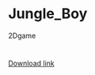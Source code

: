 # Jungle_Boy
 2Dgame
#
 [Download link](https://play.google.com/store/apps/details?id=com.leoCaz.JungleBoy)

